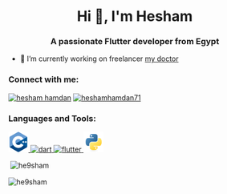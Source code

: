

<h1 align="center">Hi 👋, I'm Hesham</h1>
<h3 align="center">A passionate Flutter developer from Egypt</h3>

- 🔭 I’m currently working on freelancer [my doctor](https://github.com/He9sham/Doctor-app)


<h3 align="left">Connect with me:</h3>
<p align="left">
<a href="https://linkedin.com/in/hesham hamdan" target="blank"><img align="center" src="https://raw.githubusercontent.com/rahuldkjain/github-profile-readme-generator/master/src/images/icons/Social/linked-in-alt.svg" alt="hesham hamdan" height="30" width="40" /></a>
<a href="https://instagram.com/heshamhamdan71" target="blank"><img align="center" src="https://raw.githubusercontent.com/rahuldkjain/github-profile-readme-generator/master/src/images/icons/Social/instagram.svg" alt="heshamhamdan71" height="30" width="40" /></a>
</p>

<h3 align="left">Languages and Tools:</h3>
<p align="left"> <a href="https://www.w3schools.com/cpp/" target="_blank" rel="noreferrer"> <img src="https://raw.githubusercontent.com/devicons/devicon/master/icons/cplusplus/cplusplus-original.svg" alt="cplusplus" width="40" height="40"/> </a> <a href="https://dart.dev" target="_blank" rel="noreferrer"> <img src="https://www.vectorlogo.zone/logos/dartlang/dartlang-icon.svg" alt="dart" width="40" height="40"/> </a> <a href="https://flutter.dev" target="_blank" rel="noreferrer"> <img src="https://www.vectorlogo.zone/logos/flutterio/flutterio-icon.svg" alt="flutter" width="40" height="40"/> </a> <a href="https://www.python.org" target="_blank" rel="noreferrer"> <img src="https://raw.githubusercontent.com/devicons/devicon/master/icons/python/python-original.svg" alt="python" width="40" height="40"/> </a> </p>

<p>&nbsp;<img align="center" src="https://github-readme-stats.vercel.app/api?username=he9sham&show_icons=true&locale=en" alt="he9sham" /></p>

<p><img align="center" src="https://github-readme-streak-stats.herokuapp.com/?user=he9sham&" alt="he9sham" /></p>
